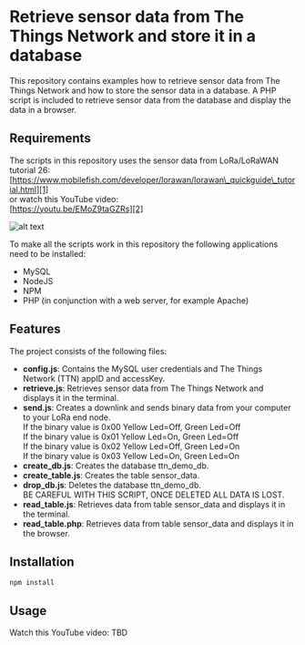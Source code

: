 # Retrieve sensor data from The Things Network and store it in a database

This repository contains examples how to retrieve sensor data from The Things Network and how to store the sensor data in a database. 
A PHP script is included to retrieve sensor data from the database and display the data in a browser.

## Requirements

The scripts in this repository uses the sensor data from LoRa/LoRaWAN tutorial 26: 
[https://www.mobilefish.com/developer/lorawan/lorawan\_quickguide\_tutorial.html][1]<br>
or watch this YouTube video:<br>
[https://youtu.be/EMoZ9taGZRs][2]

[1]: https://www.mobilefish.com/developer/lorawan/lorawan_quickguide_tutorial.html "Mobilefish.com"
[2]: https://youtu.be/EMoZ9taGZRs "YouTube video"

![alt text](https://www.mobilefish.com/images/developer/lorawan_rfm95_arduino_leds_sensors_overview.png "Sending sensor data to The Things Network")

To make all the scripts work in this repository the following applications need to be installed:<br>
- MySQL   
- NodeJS   
- NPM  
- PHP (in conjunction with a web server, for example Apache) 
 
## Features

The project consists of the following files:<br>
- **config.js**:  Contains the MySQL user credentials and The Things Network (TTN) appID and accessKey.  
- **retrieve.js**: Retrieves sensor data from The Things Network and displays it in the terminal.  
- **send.js**: Creates a downlink and sends binary data from your computer to your LoRa end node.  
If the binary value is 0x00 Yellow Led=Off, Green Led=Off<br>
If the binary value is 0x01 Yellow Led=On,  Green Led=Off<br>
If the binary value is 0x02 Yellow Led=Off, Green Led=On<br>
If the binary value is 0x03 Yellow Led=On,  Green Led=On<br>
- **create\_db.js**: Creates the database ttn\_demo\_db.  
- **create\_table.js**: Creates the table sensor\_data.  
- **drop\_db.js**: Deletes the database ttn\_demo\_db. <br>
BE CAREFUL WITH THIS SCRIPT, ONCE DELETED ALL DATA IS LOST.  
- **read\_table.js**: Retrieves data from table sensor\_data and displays it in the terminal.  
- **read\_table.php**: Retrieves data from table sensor\_data and displays it in the browser. 


## Installation

```
npm install
```

## Usage

Watch this YouTube video:
TBD


